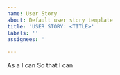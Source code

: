 ```yaml
---
name: User Story
about: Default user story template
title: 'USER STORY: <TITLE>'
labels: ''
assignees: ''

---
```


As a
I can
So that I can

